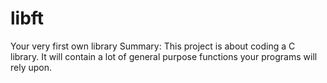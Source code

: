 # libft
Your very first own library Summary: This project is about coding a C library. It will contain a lot of general purpose functions your programs will rely upon.
